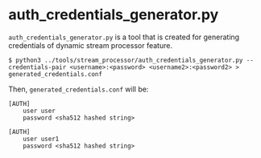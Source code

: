 # auth_credentials_generator.py

`auth_credentials_generator.py` is a tool that is created for generating credentials of dynamic stream processor feature.

```console
$ python3 ../tools/stream_processor/auth_credentials_generator.py --credentials-pair <username>:<password> <username2>:<password2> > generated_credentials.conf
```

Then, `generated_credentials.conf` will be:

```log
[AUTH]
    user user
    password <sha512 hashed string>

[AUTH]
    user user1
    password <sha512 hashed string>

```
